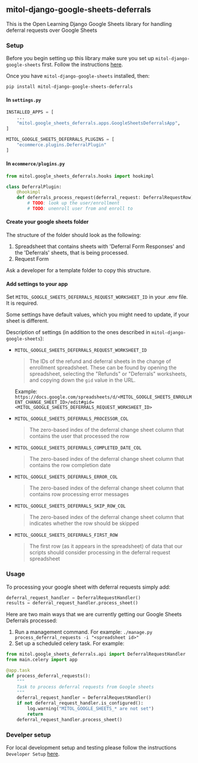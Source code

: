 mitol-django-google-sheets-deferrals
---

This is the Open Learning Django Google Sheets library for handling deferral requests over Google Sheets
### Setup
Before you begin setting up this library make sure you set up `mitol-django-google-sheets` first. Follow the instructions [here](https://github.com/mitodl/ol-django/blob/85bea3ec5da01180ef943deb89b14d1463eb7c21/src/mitol/google_sheets/README.md).

Once you have `mitol-django-google-sheets` installed, then:

`pip install mitol-django-google-sheets-deferrals`

#### In `settings.py`

```python
INSTALLED_APPS = [
    ...
    "mitol.google_sheets_deferrals.apps.GoogleSheetsDeferralsApp",
]
```


```python
MITOL_GOOGLE_SHEETS_DEFERRALS_PLUGINS = [
    "ecommerce.plugins.DeferralPlugin"
]
```

#### In `ecommerce/plugins.py`
```python
from mitol.google_sheets_deferrals.hooks import hookimpl

class DeferralPlugin:
    @hookimpl
    def deferrals_process_request(deferral_request: DeferralRequestRow) -> DeferralResult:
        # TODO: look up the user/enrollment
        # TODO: unenroll user from and enroll to
```

#### Create your google sheets folder
The structure of the folder should look as the following:

1. Spreadsheet that contains sheets with 'Deferral Form Responses' and the 'Deferrals' sheets, that is being processed.
2. Request Form

Ask a developer for a template folder to copy this structure.


#### Add settings to your app

Set `MITOL_GOOGLE_SHEETS_DEFERRALS_REQUEST_WORKSHEET_ID` in your .env file. It is required.

Some settings have default values, which you might need to update, if your sheet is different.

Description of settings (in addition to the ones described in `mitol-django-google-sheets`):

- `MITOL_GOOGLE_SHEETS_DEFERRALS_REQUEST_WORKSHEET_ID`
  > The IDs of the refund and deferral sheets in the change of enrollment spreadsheet. These can
    be found by opening the spreadsheet, selecting the "Refunds" or "Deferrals" worksheets, and
    copying down the `gid` value in the URL.
    
    Example:
    `https://docs.google.com/spreadsheets/d/<MITOL_GOOGLE_SHEETS_ENROLLMENT_CHANGE_SHEET_ID>/edit#gid=<MITOL_GOOGLE_SHEETS_DEFERRALS_REQUEST_WORKSHEET_ID>`


- `MITOL_GOOGLE_SHEETS_DEFERRALS_PROCESSOR_COL` 
  > The zero-based index of the deferral change sheet column that contains the user that processed the row

- `MITOL_GOOGLE_SHEETS_DEFERRALS_COMPLETED_DATE_COL`
  > The zero-based index of the deferral change sheet column that contains the row completion date

- `MITOL_GOOGLE_SHEETS_DEFERRALS_ERROR_COL`
  > The zero-based index of the deferral change sheet column that contains row processing error messages

- `MITOL_GOOGLE_SHEETS_DEFERRALS_SKIP_ROW_COL`
  > The zero-based index of the deferral change sheet column that indicates whether the row should be skipped

- `MITOL_GOOGLE_SHEETS_DEFERRALS_FIRST_ROW`
  > The first row (as it appears in the spreadsheet) of data that our scripts should consider processing in the deferral request spreadsheet


### Usage
To processing your google sheet with deferral requests simply add:
```python
deferral_request_handler = DeferralRequestHandler()
results = deferral_request_handler.process_sheet()
```


Here are two main ways that we are currently getting our Google Sheets Deferrals processed:

1. Run a management command. For example:
`./manage.py process_deferral_requests -i "<spreadsheet id>"`
2. Set up a scheduled celery task. For example:
```python
from mitol.google_sheets_deferrals.api import DeferralRequestHandler
from main.celery import app

@app.task
def process_deferral_requests():
    """
    Task to process deferral requests from Google sheets
    """
    deferral_request_handler = DeferralRequestHandler()
    if not deferral_request_handler.is_configured():
        log.warning("MITOL_GOOGLE_SHEETS_* are not set")
        return
    deferral_request_handler.process_sheet()
```

### Develper setup
For local development setup and testing please follow the instructions `Developer Setup` [here](https://github.com/mitodl/ol-django/blob/85bea3ec5da01180ef943deb89b14d1463eb7c21/src/mitol/google_sheets/README.md#developer-setup).